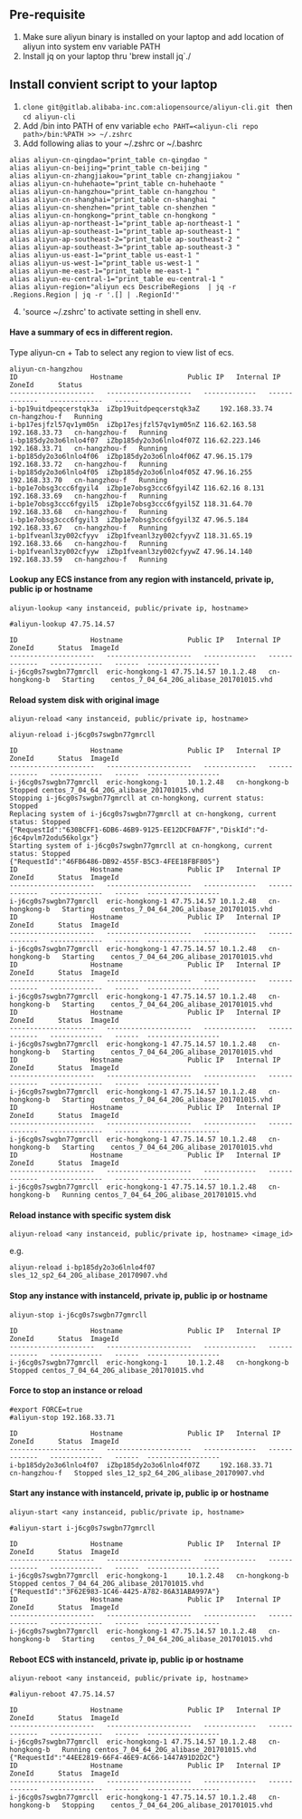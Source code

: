 ## Pre-requisite

1. Make sure aliyun binary is installed on your laptop and add location of aliyun into system env variable PATH
2. Install jq on your laptop thru 'brew install jq`./


## Install convient script to your laptop

1. `clone git@gitlab.alibaba-inc.com:aliopensource/aliyun-cli.git ` then `cd aliyun-cli`
2. Add <aliyun-cli repo path>/bin into PATH of env variable `echo PAHT=<aliyun-cli repo path>/bin:%PATH >> ~/.zshrc`
3. Add following alias to your ~/.zshrc or ~/.bashrc

```
alias aliyun-cn-qingdao="print_table cn-qingdao "
alias aliyun-cn-beijing="print_table cn-beijing "
alias aliyun-cn-zhangjiakou="print_table cn-zhangjiakou "
alias aliyun-cn-huhehaote="print_table cn-huhehaote "
alias aliyun-cn-hangzhou="print_table cn-hangzhou "
alias aliyun-cn-shanghai="print_table cn-shanghai "
alias aliyun-cn-shenzhen="print_table cn-shenzhen "
alias aliyun-cn-hongkong="print_table cn-hongkong "
alias aliyun-ap-northeast-1="print_table ap-northeast-1 "
alias aliyun-ap-southeast-1="print_table ap-southeast-1 "
alias aliyun-ap-southeast-2="print_table ap-southeast-2 "
alias aliyun-ap-southeast-3="print_table ap-southeast-3 "
alias aliyun-us-east-1="print_table us-east-1 "
alias aliyun-us-west-1="print_table us-west-1 "
alias aliyun-me-east-1="print_table me-east-1 "
alias aliyun-eu-central-1="print_table eu-central-1 "
alias aliyun-region="aliyun ecs DescribeRegions  | jq -r .Regions.Region | jq -r '.[] | .RegionId'"
```

4. 'source ~/.zshrc' to activate setting in shell env.

#### Have a summary of ecs in different region. 

Type aliyun-cn + Tab to select any region to view list of ecs.

```
aliyun-cn-hangzhou
ID                	Hostname            	Public IP	Internal IP	ZoneId	    Status
---------------------	---------------------	-------------	-------------	-------------	------
i-bp19uitdpeqcerstqk3a	iZbp19uitdpeqcerstqk3aZ		192.168.33.74	cn-hangzhou-f	Running
i-bp17esjfzl57qv1ym05n	iZbp17esjfzl57qv1ym05nZ	116.62.163.58	192.168.33.73	cn-hangzhou-f	Running
i-bp185dy2o3o6lnlo4f07	iZbp185dy2o3o6lnlo4f07Z	116.62.223.146	192.168.33.71	cn-hangzhou-f	Running
i-bp185dy2o3o6lnlo4f06	iZbp185dy2o3o6lnlo4f06Z	47.96.15.179	192.168.33.72	cn-hangzhou-f	Running
i-bp185dy2o3o6lnlo4f05	iZbp185dy2o3o6lnlo4f05Z	47.96.16.255	192.168.33.70	cn-hangzhou-f	Running
i-bp1e7obsg3ccc6fgyil4	iZbp1e7obsg3ccc6fgyil4Z	116.62.16 8.131	192.168.33.69	cn-hangzhou-f	Running
i-bp1e7obsg3ccc6fgyil5	iZbp1e7obsg3ccc6fgyil5Z	118.31.64.70	192.168.33.68	cn-hangzhou-f	Running
i-bp1e7obsg3ccc6fgyil3	iZbp1e7obsg3ccc6fgyil3Z	47.96.5.184	192.168.33.67	cn-hangzhou-f	Running
i-bp1fveanl3zy002cfyyv	iZbp1fveanl3zy002cfyyvZ	118.31.65.19	192.168.33.66	cn-hangzhou-f	Running
i-bp1fveanl3zy002cfyyw	iZbp1fveanl3zy002cfyywZ	47.96.14.140	192.168.33.59	cn-hangzhou-f	Running
```


#### Lookup any ECS instance from any region with instanceId, private ip, public ip or hostname

`aliyun-lookup <any instanceid, public/private ip, hostname>`


```
#aliyun-lookup 47.75.14.57

ID                	Hostname            	Public IP	Internal IP	ZoneId	    Status	ImageId
---------------------	---------------------	-------------	-------------	-------------	------	------------------
i-j6cg0s7swgbn77gmrcll	eric-hongkong-1	47.75.14.57	10.1.2.48	cn-hongkong-b	Starting	centos_7_04_64_20G_alibase_201701015.vhd
```

#### Reload system disk with original image

`aliyun-reload <any instanceid, public/private ip, hostname>`


```
aliyun-reload i-j6cg0s7swgbn77gmrcll

ID                	Hostname            	Public IP	Internal IP	ZoneId	    Status	ImageId
---------------------	---------------------	-------------	-------------	-------------	------	------------------
i-j6cg0s7swgbn77gmrcll	eric-hongkong-1		10.1.2.48	cn-hongkong-b	Stopped	centos_7_04_64_20G_alibase_201701015.vhd
Stopping i-j6cg0s7swgbn77gmrcll at cn-hongkong, current status: Stopped
Replacing system of i-j6cg0s7swgbn77gmrcll at cn-hongkong, current status: Stopped
{"RequestId":"6308CFF1-6DB6-46B9-9125-EE12DCF0AF7F","DiskId":"d-j6c4pvlm72odu56kolgx"}
Starting system of i-j6cg0s7swgbn77gmrcll at cn-hongkong, current status: Stopped
{"RequestId":"46FB6486-DB92-455F-B5C3-4FEE18FBF805"}
ID                	Hostname            	Public IP	Internal IP	ZoneId	    Status	ImageId
---------------------	---------------------	-------------	-------------	-------------	------	------------------
i-j6cg0s7swgbn77gmrcll	eric-hongkong-1	47.75.14.57	10.1.2.48	cn-hongkong-b	Starting	centos_7_04_64_20G_alibase_201701015.vhd
ID                	Hostname            	Public IP	Internal IP	ZoneId	    Status	ImageId
---------------------	---------------------	-------------	-------------	-------------	------	------------------
i-j6cg0s7swgbn77gmrcll	eric-hongkong-1	47.75.14.57	10.1.2.48	cn-hongkong-b	Starting	centos_7_04_64_20G_alibase_201701015.vhd
ID                	Hostname            	Public IP	Internal IP	ZoneId	    Status	ImageId
---------------------	---------------------	-------------	-------------	-------------	------	------------------
i-j6cg0s7swgbn77gmrcll	eric-hongkong-1	47.75.14.57	10.1.2.48	cn-hongkong-b	Starting	centos_7_04_64_20G_alibase_201701015.vhd
ID                	Hostname            	Public IP	Internal IP	ZoneId	    Status	ImageId
---------------------	---------------------	-------------	-------------	-------------	------	------------------
i-j6cg0s7swgbn77gmrcll	eric-hongkong-1	47.75.14.57	10.1.2.48	cn-hongkong-b	Starting	centos_7_04_64_20G_alibase_201701015.vhd
ID                	Hostname            	Public IP	Internal IP	ZoneId	    Status	ImageId
---------------------	---------------------	-------------	-------------	-------------	------	------------------
i-j6cg0s7swgbn77gmrcll	eric-hongkong-1	47.75.14.57	10.1.2.48	cn-hongkong-b	Starting	centos_7_04_64_20G_alibase_201701015.vhd
ID                	Hostname            	Public IP	Internal IP	ZoneId	    Status	ImageId
---------------------	---------------------	-------------	-------------	-------------	------	------------------
i-j6cg0s7swgbn77gmrcll	eric-hongkong-1	47.75.14.57	10.1.2.48	cn-hongkong-b	Starting	centos_7_04_64_20G_alibase_201701015.vhd
ID                	Hostname            	Public IP	Internal IP	ZoneId	    Status	ImageId
---------------------	---------------------	-------------	-------------	-------------	------	------------------
i-j6cg0s7swgbn77gmrcll	eric-hongkong-1	47.75.14.57	10.1.2.48	cn-hongkong-b	Running	centos_7_04_64_20G_alibase_201701015.vhd
```

#### Reload instance with specific system disk

`aliyun-reload <any instanceid, public/private ip, hostname> <image_id>`

e.g.

`aliyun-reload i-bp185dy2o3o6lnlo4f07 sles_12_sp2_64_20G_alibase_20170907.vhd`


#### Stop any instance with instanceId, private ip, public ip or hostname

`aliyun-stop i-j6cg0s7swgbn77gmrcll`

```
ID                	Hostname            	Public IP	Internal IP	ZoneId	    Status	ImageId
---------------------	---------------------	-------------	-------------	-------------	------	------------------
i-j6cg0s7swgbn77gmrcll	eric-hongkong-1		10.1.2.48	cn-hongkong-b	Stopped	centos_7_04_64_20G_alibase_201701015.vhd
```

#### Force to stop an instance or reload

```
#export FORCE=true
#aliyun-stop 192.168.33.71

ID                	Hostname            	Public IP	Internal IP	ZoneId	    Status	ImageId
---------------------	---------------------	-------------	-------------	-------------	------	------------------
i-bp185dy2o3o6lnlo4f07	iZbp185dy2o3o6lnlo4f07Z		192.168.33.71	cn-hangzhou-f	Stopped	sles_12_sp2_64_20G_alibase_20170907.vhd
```

#### Start any instance with instanceId, private ip, public ip or hostname

`aliyun-start <any instanceid, public/private ip, hostname>`

```
#aliyun-start i-j6cg0s7swgbn77gmrcll

ID                	Hostname            	Public IP	Internal IP	ZoneId	    Status	ImageId
---------------------	---------------------	-------------	-------------	-------------	------	------------------
i-j6cg0s7swgbn77gmrcll	eric-hongkong-1		10.1.2.48	cn-hongkong-b	Stopped	centos_7_04_64_20G_alibase_201701015.vhd
{"RequestId":"3F62E983-1C46-4425-A782-86A31ABA997A"}
ID                	Hostname            	Public IP	Internal IP	ZoneId	    Status	ImageId
---------------------	---------------------	-------------	-------------	-------------	------	------------------
i-j6cg0s7swgbn77gmrcll	eric-hongkong-1	47.75.14.57	10.1.2.48	cn-hongkong-b	Starting	centos_7_04_64_20G_alibase_201701015.vhd
```

#### Reboot ECS with instanceId, private ip, public ip or hostname

`aliyun-reboot <any instanceid, public/private ip, hostname>`

```
#aliyun-reboot 47.75.14.57

ID                	Hostname            	Public IP	Internal IP	ZoneId	    Status	ImageId
---------------------	---------------------	-------------	-------------	-------------	------	------------------
i-j6cg0s7swgbn77gmrcll	eric-hongkong-1	47.75.14.57	10.1.2.48	cn-hongkong-b	Running	centos_7_04_64_20G_alibase_201701015.vhd
{"RequestId":"44EE2819-66F4-46E9-AC66-1447A91D2D2C"}
ID                	Hostname            	Public IP	Internal IP	ZoneId	    Status	ImageId
---------------------	---------------------	-------------	-------------	-------------	------	------------------
i-j6cg0s7swgbn77gmrcll	eric-hongkong-1	47.75.14.57	10.1.2.48	cn-hongkong-b	Stopping	centos_7_04_64_20G_alibase_201701015.vhd

```



